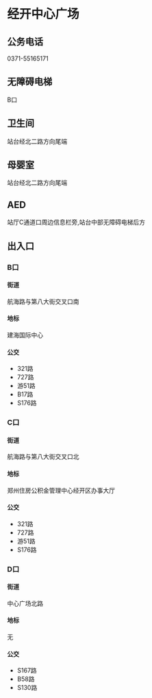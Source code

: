 # 经开中心广场

## 公务电话

0371-55165171

## 无障碍电梯

B口

## 卫生间

站台经北二路方向尾端

## 母婴室

站台经北二路方向尾端

## AED

站厅C通道口周边信息栏旁,站台中部无障碍电梯后方

## 出入口

### B口

#### 街道

航海路与第八大街交叉口南

#### 地标

建海国际中心

#### 公交

- 321路
- 727路
- 游51路
- B17路
- S176路

### C口

#### 街道

航海路与第八大街交叉口北

#### 地标

郑州住房公积金管理中心经开区办事大厅

#### 公交

- 321路
- 727路
- 游51路
- S176路

### D口

#### 街道

中心广场北路

#### 地标

无

#### 公交

- S167路
- B58路
- S130路

